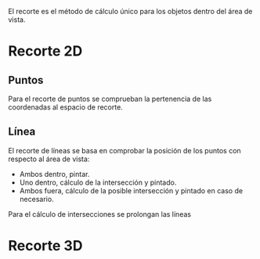 El recorte es el método de cálculo único para los objetos dentro del área de vista.
# Recorte 2D
## Puntos
Para el recorte de puntos se comprueban la pertenencia de las coordenadas al espacio de recorte.
## Línea
El recorte de líneas se basa en comprobar la posición de los puntos con respecto al área de vista:
- Ambos dentro, pintar.
- Uno dentro, cálculo de la intersección y pintado.
- Ambos fuera, cálculo de la posible intersección y pintado en caso de necesario.

Para el cálculo de intersecciones se prolongan las líneas 
# Recorte 3D